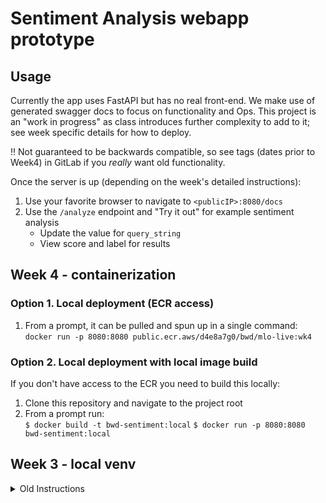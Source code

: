 # Sentiment Analysis webapp prototype
## Usage
Currently the app uses FastAPI but has no real front-end. We make use of generated swagger docs to focus on functionality and Ops.
This project is an "work in progress" as class introduces further complexity to add to it; see week specific details for how to deploy.  

‼ Not guaranteed to be backwards compatible, so see tags (dates prior to Week4) in GitLab if you *really* want old functionality.

Once the server is up (depending on the week's detailed instructions):
1. Use your favorite browser to navigate to `<publicIP>:8080/docs`
0. Use the `/analyze` endpoint and "Try it out" for example sentiment analysis
   * Update the value for `query_string`
   * View score and label for results


## Week 4 - containerization
### Option 1. Local deployment (ECR access)
1. From a prompt, it can be pulled and spun up in a single command:  
  `docker run -p 8080:8080 public.ecr.aws/d4e8a7g0/bwd/mlo-live:wk4`

### Option 2. Local deployment with local image build
If you don't have access to the ECR you need to build this locally:
1. Clone this repository and navigate to the project root
2. From a prompt run:  
  `$ docker build -t bwd-sentiment:local`
  `$ docker run -p 8080:8080 bwd-sentiment:local`


## Week 3 - local venv
<details><summary>Old Instructions</summary>

The following may already be available via 44.201.231.8, but somewhat unlikely that the app is still running...

### Manual pre-setup, from project root:
This avoids anaconda because there is too much bloat for the micro EC2 instance to have room for that AND the  (sometimes) actually required torch/transformers libraries. 
Instructions will vary slightly depending on OS and python distribution

1. `$ python3 -m venv env`
1. `$ source env/bin/activate`
1. `$ pip install -r api/requirements.txt`

### Actually spin up:
1. `$ uvicorn main:app --host 0.0.0.0 --port 8080`
</details>